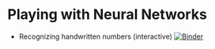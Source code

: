 # Playing with Neural Networks
* Recognizing handwritten numbers (interactive) [![Binder](https://mybinder.org/badge_logo.svg)](https://mybinder.org/v2/gh/leovt/neural/master?filepath=Neural%20Network%20for%20MNIST.ipynb)

